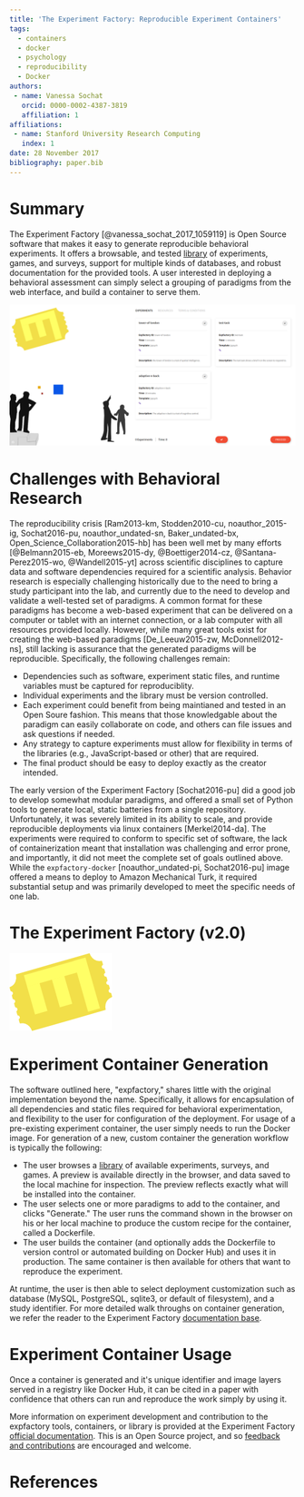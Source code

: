 ```yaml
---
title: 'The Experiment Factory: Reproducible Experiment Containers'
tags:
  - containers
  - docker
  - psychology
  - reproducibility
  - Docker
authors:
 - name: Vanessa Sochat
   orcid: 0000-0002-4387-3819
   affiliation: 1
affiliations:
 - name: Stanford University Research Computing
   index: 1
date: 28 November 2017
bibliography: paper.bib
---
```


# Summary

The Experiment Factory [@vanessa_sochat_2017_1059119] is Open Source software that makes it easy to generate reproducible behavioral experiments. It offers a browsable, and tested [library](https://expfactory.github.io/experiments/) of experiments, games, and surveys, support for multiple kinds of databases, and robust documentation for the provided tools. A user interested in deploying a behavioral assessment can simply select a grouping of paradigms from the web interface, and build a container to serve them.

![img/portal.png](img/portal.png)


# Challenges with Behavioral Research

The reproducibility crisis [Ram2013-km, Stodden2010-cu, noauthor_2015-ig, Sochat2016-pu, noauthor_undated-sn, Baker_undated-bx, Open_Science_Collaboration2015-hb] has been well met by many efforts [@Belmann2015-eb, Moreews2015-dy, @Boettiger2014-cz, @Santana-Perez2015-wo, @Wandell2015-yt] across scientific disciplines to capture data and software dependencies required for a scientific analysis. Behavior research is especially challenging historically due to the need to bring a study participant into the lab, and currently due to the need to develop and validate a well-tested set of paradigms. A common format for these paradigms has become a web-based experiment that can be delivered on a computer or tablet with an internet connection, or a lab computer with all resources provided locally. However, while many great tools exist for creating the web-based paradigms [De_Leeuw2015-zw, McDonnell2012-ns], still lacking is assurance that the generated paradigms will be reproducible. Specifically, the following challenges remain:

 - Dependencies such as software, experiment static files, and runtime variables must be captured for reproduciblity.
 - Individual experiments and the library must be version controlled.
 - Each experiment could benefit from being maintianed and tested in an Open Soure fashion. This means that those knowledgable about the paradigm can easily collaborate on code, and others can file issues and ask questions if needed.
 - Any strategy to capture experiments must allow for flexibility in terms of the libraries (e.g., JavaScript-based or other) that are required.
 - The final product should be easy to deploy exactly as the creator intended.

The early version of the Experiment Factory [Sochat2016-pu] did a good job to develop somewhat modular paradigms, and offered a small set of Python tools to generate local, static batteries from a single repository. Unfortunately, it was severely limited in its ability to scale, and provide reproducible deployments via linux containers [Merkel2014-da]. The experiments were required to conform to specific set of software, the lack of containerization meant that installation was challenging and error prone, and importantly, it did not meet the complete set of goals outlined above. While the `expfactory-docker` [noauthor_undated-pi, Sochat2016-pu] image offered a means to deploy to Amazon Mechanical Turk, it required substantial setup and was primarily developed to meet the specific needs of one lab.


# The Experiment Factory (v2.0)

![img/expfactory.png](img/expfactory.png)

# Experiment Container Generation
The software outlined here, "expfactory," shares little with the original implementation beyond the name. Specifically, it allows for encapsulation of all dependencies and static files required for behavioral experimentation, and flexibility to the user for configuration of the deployment. For usage of a pre-existing experiment container, the user simply needs to run the Docker image. For generation of a new, custom container the generation workflow is typically the following:
 
 - The user browses a [library](https://expfactory.github.io/experiments/) of available experiments, surveys, and games. A preview is available directly in the browser, and data saved to the local machine for inspection. The preview reflects exactly what will be installed into the container.
 - The user selects one or more paradigms to add to the container, and clicks "Generate." The user runs the command shown in the browser on his or her local machine to produce the custom recipe for the container, called a Dockerfile.
 - The user builds the container (and optionally adds the Dockerfile to version control or automated building on Docker Hub) and uses it in production. The same container is then available for others that want to reproduce the experiment.

At runtime, the user is then able to select deployment customization such as database (MySQL, PostgreSQL, sqlite3, or default of filesystem), and a study identifier. For more detailed walk throughs on container generation, we refer the reader to the Experiment Factory [documentation base](https://www.github.com/expfactory/expfactory).


# Experiment Container Usage
Once a container is generated and it's unique identifier and image layers served in a registry like Docker Hub, it can be cited in a paper with confidence that others can run and reproduce the work simply by using it.

More information on experiment development and contribution to the expfactory tools, containers, or library is provided at the Experiment Factory  <a href="https://expfactory.github.io/expfactory/" target="_blank">official documentation</a>. This is an Open Source project, and so <a href="https://www.github.com/expfactory/expfactory/issues" target="_blank">feedback and contributions</a> are encouraged and welcome.

# References
